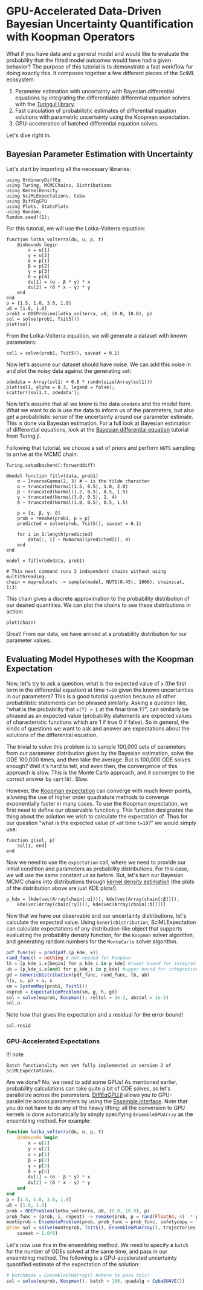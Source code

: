 # GPU-Accelerated Data-Driven Bayesian Uncertainty Quantification with Koopman Operators

What if you have data and a general model and would like to evaluate the
probability that the fitted model outcomes would have had a given behavior?
The purpose of this tutorial is to demonstrate a fast workflow for doing exactly
this. It composes together a few different pieces of the SciML ecosystem:

 1. Parameter estimation with uncertainty with Bayesian differential equations by
    integrating the differentiable differential equation solvers with the
    [Turing.jl library](https://turinglang.org/stable/).
 2. Fast calculation of probabilistic estimates of differential equation solutions
    with parametric uncertainty using the Koopman expectation.
 3. GPU-acceleration of batched differential equation solves.

Let's dive right in.

## Bayesian Parameter Estimation with Uncertainty

Let's start by importing all the necessary libraries:

```@example Bayesian
using OrdinaryDiffEq
using Turing, MCMCChains, Distributions
using KernelDensity
using SciMLExpectations, Cuba
using DiffEqGPU
using Plots, StatsPlots
using Random;
Random.seed!(1);
```

For this tutorial, we will use the Lotka-Volterra equation:

```@example Bayesian
function lotka_volterra(du, u, p, t)
    @inbounds begin
        x = u[1]
        y = u[2]
        α = p[1]
        β = p[2]
        γ = p[3]
        δ = p[4]
        du[1] = (α - β * y) * x
        du[2] = (δ * x - γ) * y
    end
end
p = [1.5, 1.0, 3.0, 1.0]
u0 = [1.0, 1.0]
prob1 = ODEProblem(lotka_volterra, u0, (0.0, 10.0), p)
sol = solve(prob1, Tsit5())
plot(sol)
```

From the Lotka-Volterra equation, we will generate a dataset with known parameters:

```@example Bayesian
sol1 = solve(prob1, Tsit5(), saveat = 0.1)
```

Now let's assume our dataset should have noise. We can add this noise in and
plot the noisy data against the generating set:

```@example Bayesian
odedata = Array(sol1) + 0.8 * randn(size(Array(sol1)))
plot(sol1, alpha = 0.3, legend = false);
scatter!(sol1.t, odedata');
```

Now let's assume that all we know is the data `odedata` and the model form.
What we want to do is use the data to inform us of the parameters, but also
get a probabilistic sense of the uncertainty around our parameter estimate. This
is done via Bayesian estimation. For a full look at Bayesian estimation of
differential equations, look at the [Bayesian differential equation](https://turinglang.org/stable/tutorials/10-bayesian-differential-equations/)
tutorial from Turing.jl.

Following that tutorial, we choose a set of priors and perform `NUTS` sampling
to arrive at the MCMC chain:

```@example Bayesian
Turing.setadbackend(:forwarddiff)

@model function fitlv(data, prob1)
    σ ~ InverseGamma(2, 3) # ~ is the tilde character
    α ~ truncated(Normal(1.5, 0.5), 1.0, 2.0)
    β ~ truncated(Normal(1.2, 0.5), 0.5, 1.5)
    γ ~ truncated(Normal(3.0, 0.5), 2, 4)
    δ ~ truncated(Normal(1.0, 0.5), 0.5, 1.5)

    p = [α, β, γ, δ]
    prob = remake(prob1, p = p)
    predicted = solve(prob, Tsit5(), saveat = 0.1)

    for i in 1:length(predicted)
        data[:, i] ~ MvNormal(predicted[i], σ)
    end
end

model = fitlv(odedata, prob1)

# This next command runs 3 independent chains without using multithreading.
chain = mapreduce(c -> sample(model, NUTS(0.45), 1000), chainscat, 1:3)
```

This chain gives a discrete approximation to the probability distribution of our
desired quantities. We can plot the chains to see these distributions in action:

```@example Bayesian
plot(chain)
```

Great! From our data, we have arrived at a probability distribution for
our parameter values.

## Evaluating Model Hypotheses with the Koopman Expectation

Now, let's try to ask a question: what is the expected value of `x` (the first
term in the differential equation) at time `t=10` given the known uncertainties
in our parameters? This is a good tutorial question because all other probabilistic
statements can be phrased similarly. Asking a question like, “what is the probability
that `x(T) > 1` at the final time `T`?”, can similarly be phrased as an expected
value (probability statements are expected values of characteristic functions
which are 1 if true 0 if false). So in general, the kinds of questions we want
to ask and answer are expectations about the solutions of the differential equation.

The trivial to solve this problem is to sample 100,000 sets of parameters from
our parameter distribution given by the Bayesian estimation, solve the ODE
100,000 times, and then take the average. But is 100,000 ODE solves enough?
Well it's hard to tell, and even then, the convergence of this approach is slow.
This is the Monte Carlo approach, and it converges to the correct answer by
`sqrt(N)`. Slow.

However, the [Koopman expectation](https://arxiv.org/abs/2008.08737) can converge
with much fewer points, allowing the use of higher order quadrature methods to
converge exponentially faster in many cases. To use the Koopman expectation,
we first need to define our observable function `g`. This function designates the
thing about the solution we wish to calculate the expectation of. Thus for our
question “what is the expected value of `x`at time `t=10`?” we would simply use:

```@example Bayesian
function g(sol, p)
    sol[1, end]
end
```

Now we need to use the `expectation` call, where we need to provide our initial
condition and parameters as probability distributions. For this case, we will use
the same constant `u0` as before. But, let's turn our Bayesian MCMC chains into
distributions through [kernel density estimation](https://github.com/JuliaStats/KernelDensity.jl)
(the plots of the distribution above are just KDE plots!).

```@example Bayesian
p_kde = [kde(vec(Array(chain[:α]))), kde(vec(Array(chain[:β]))),
    kde(vec(Array(chain[:γ]))), kde(vec(Array(chain[:δ])))]
```

Now that we have our observable and our uncertainty distributions, let's calculate
the expected value. Using `GenericDistribution`, SciMLExpectation can calculate expectations
of any distribution-like object that supports evaluating the probability density function,
for the `Koopman` solver algorithm, and generating random numbers for the `MonteCarlo` solver algorithm.

```julia
pdf_func(x) = prod(pdf.(p_kde, x))
rand_func() = nothing # not needed for Koopman
lb = [p_kde_i.x[begin] for p_kde_i in p_kde] #lower bound for integration
ub = [p_kde_i.x[end] for p_kde_i in p_kde] #upper bound for integration
gd = GenericDistribution(pdf_func, rand_func, lb, ub)
h(x, u, p) = u, x
sm = SystemMap(prob1, Tsit5())
exprob = ExpectationProblem(sm, g, h, gd)
sol = solve(exprob, Koopman(); reltol = 1e-2, abstol = 1e-2)
sol.u
```

Note how that gives the expectation and a residual for the error bound!

```julia
sol.resid
```

### GPU-Accelerated Expectations

!!! note
    
    Batch functionality not yet fully implemented in version 2 of SciMLExpectations.

Are we done? No, we need to add some GPUs! As mentioned earlier, probability
calculations can take quite a bit of ODE solves, so let's parallelize across
the parameters. [DiffEqGPU.jl](https://github.com/SciML/DiffEqGPU.jl) allows you
to GPU-parallelize across parameters by using the
[Ensemble interface](https://docs.sciml.ai/DiffEqDocs/stable/features/ensemble/). Note that
you do not have to do any of the heavy lifting: all the conversion to GPU
kernels is done automatically by simply specifying `EnsembleGPUArray` as the
ensembling method. For example:

```julia
function lotka_volterra(du, u, p, t)
    @inbounds begin
        x = u[1]
        y = u[2]
        α = p[1]
        β = p[2]
        γ = p[3]
        δ = p[4]
        du[1] = (α - β * y) * x
        du[2] = (δ * x - γ) * y
    end
end
p = [1.5, 1.0, 3.0, 1.0]
u0 = [1.0, 1.0]
prob = ODEProblem(lotka_volterra, u0, (0.0, 10.0), p)
prob_func = (prob, i, repeat) -> remake(prob, p = rand(Float64, 4) .* p)
monteprob = EnsembleProblem(prob, prob_func = prob_func, safetycopy = false)
@time sol = solve(monteprob, Tsit5(), EnsembleGPUArray(), trajectories = 10_000,
    saveat = 1.0f0)
```

Let's now use this in the ensembling method. We need to specify a `batch` for the
number of ODEs solved at the same time, and pass in our ensembling method. The
following is a GPU-accelerated uncertainty quantified estimate of the expectation
of the solution:

```julia
# batchmode = EnsembleGPUArray() #where to pass this?
sol = solve(exprob, Koopman(), batch = 100, quadalg = CubaSUAVE())
```
